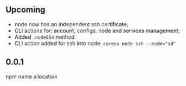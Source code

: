 ## Upcoming
- node now has an independent ssh certificate;
- CLI actions for: account, configs, node and services management;
- Added `.nodeSSH` method
- CLI action added for ssh into node: `coreos node ssh --node="id"`

## 0.0.1
npm name allocation
